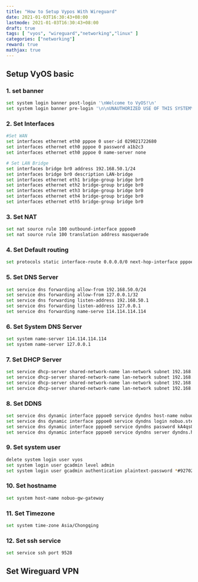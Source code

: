 ```yaml
---
title: "How to Setup Vypos With Wireguard"
date: 2021-01-03T16:30:43+08:00
lastmode: 2021-01-03T16:30:43+08:00
draft: true
tags: [ "vyos", "wireguard","networking","linux" ]
categories: ["networking"]
reward: true
mathjax: true
---
```



## Setup VyOS basic

### 1. set banner

```bash
set system login banner post-login '\nWelcome to VyOS!\n'
set system login banner pre-login '\n\nUNAUTHORIZED USE OF THIS SYSTEM\nIS PROHIBITED!\n\n'
```
### 2. Set Interfaces

```bash
#Set WAN
set interfaces ethernet eth0 pppoe 0 user-id 029021722680
set interfaces ethernet eth0 pppoe 0 password a1b2c3
set interfaces ethernet eth0 pppoe 0 name-server none

# Set LAN Bridge
set interfaces bridge br0 address 192.168.50.1/24
set interfaces bridge br0 description LAN-bridge
set interfaces ethernet eth1 bridge-group bridge br0
set interfaces ethernet eth2 bridge-group bridge br0
set interfaces ethernet eth3 bridge-group bridge br0
set interfaces ethernet eth4 bridge-group bridge br0
set interfaces ethernet eth5 bridge-group bridge br0

```

### 3. Set NAT

```bash
set nat source rule 100 outbound-interface pppoe0
set nat source rule 100 translation address masquerade
```

### 4. Set Default routing


```bash
set protocols static interface-route 0.0.0.0/0 next-hop-interface pppoe0
```

### 5. Set DNS Server

```bash
set service dns forwarding allow-from 192.168.50.0/24
set service dns forwarding allow-from 127.0.0.1/32
set service dns forwarding listen-address 192.168.50.1
set service dns forwarding listen-address 127.0.0.1
set service dns forwarding name-serve 114.114.114.114

```

### 6. Set System DNS Server

```bash
set system name-server 114.114.114.114
set system name-server 127.0.0.1
```

### 7. Set DHCP Server

```bash
set service dhcp-server shared-network-name lan-network subnet 192.168.50.0/24 default-router 192.168.50.1
set service dhcp-server shared-network-name lan-network subnet 192.168.50.0/24 dns-server 192.168.100.1
set service dhcp-server shared-network-name lan-network subnet 192.168.50.0/24 range 0 start 192.168.50.50
set service dhcp-server shared-network-name lan-network subnet 192.168.50.0/24 range 0 stop 192.168.50.254
```

### 8. Set DDNS

```bash
set service dns dynamic interface pppoe0 service dyndns host-name nobuo.stevedong.com
set service dns dynamic interface pppoe0 service dyndns login nobuo.stevedong.com
set service dns dynamic interface pppoe0 service dyndns password kA4qsQxO4ffCm7Be
set service dns dynamic interface pppoe0 service dyndns server dyndns.he.net
```

### 9. Set system user

```bash
delete system login user vyos
set system login user gcadmin level admin
set system login user gcadmin authentication plaintext-password *#92702689#SA

```

### 10. Set hostname

```bash
set system host-name nobuo-gw-gateway

```

### 11. Set Timezone

```bash
set system time-zone Asia/Chongqing 
```
### 12. Set ssh service

```bash
set service ssh port 9528
```

## Set Wireguard VPN

```bash


```


